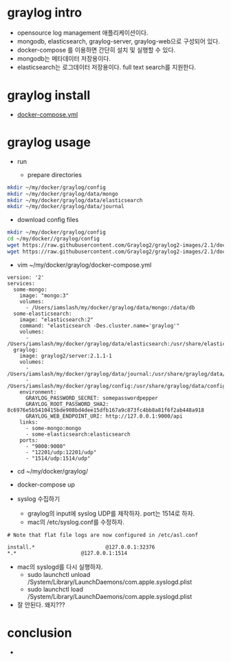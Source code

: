 # graylog intro

- opensource log management 애플리케이션이다.
- mongodb, elasticsearch, graylog-server, graylog-web으로 구성되어 있다.
- docker-compose 를 이용하면 간단히 설치 및 실행할 수 있다. 
- mongodb는 메타데이터 저장용이다.
- elasticsearch는 로그데이터 저장용이다. full text search를 지원한다.

# graylog install

- [docker-compose.yml](https://hub.docker.com/r/graylog2/server/)

# graylog usage

- run

  - prepare directories

```bash
mkdir ~/my/docker/graylog/config
mkdir ~/my/docker/graylog/data/mongo
mkdir ~/my/docker/graylog/data/elasticsearch
mkdir ~/my/docker/graylog/data/journal

```

  - download config files

```bash
mkdir ~/my/docker/graylog/config
cd ~/my/docker//graylog/config
wget https://raw.githubusercontent.com/Graylog2/graylog2-images/2.1/docker/config/graylog.conf
wget https://raw.githubusercontent.com/Graylog2/graylog2-images/2.1/docker/config/log4j2.xml
```
  
  - vim ~/my/docker/graylog/docker-compose.yml

```
version: '2'
services:                      
  some-mongo:                  
    image: "mongo:3"
    volumes:                   
      - /Users/iamslash/my/docker/graylog/data/mongo:/data/db
  some-elasticsearch:          
    image: "elasticsearch:2"   
    command: "elasticsearch -Des.cluster.name='graylog'"
    volumes:
      - /Users/iamslash/my/docker/graylog/data/elasticsearch:/usr/share/elasticsearch/data
  graylog:                     
    image: graylog2/server:2.1.1-1  
    volumes:
      - /Users/iamslash/my/docker/graylog/data/journal:/usr/share/graylog/data/journal
      - /Users/iamslash/my/docker/graylog/config:/usr/share/graylog/data/config
    environment:
      GRAYLOG_PASSWORD_SECRET: somepasswordpepper
      GRAYLOG_ROOT_PASSWORD_SHA2: 8c6976e5b5410415bde908bd4dee15dfb167a9c873fc4bb8a81f6f2ab448a918
      GRAYLOG_WEB_ENDPOINT_URI: http://127.0.0.1:9000/api
    links:
      - some-mongo:mongo
      - some-elasticsearch:elasticsearch
    ports:
      - "9000:9000"
      - "12201/udp:12201/udp"
      - "1514/udp:1514/udp"
```
  
  - cd ~/my/docker/graylog/
  - docker-compose up

- syslog 수집하기
  - graylog의 input에 syslog UDP를 제작하자. port는 1514로 하자.
  - mac의 /etc/syslog.conf를 수정하자.
```
# Note that flat file logs are now configured in /etc/asl.conf

install.*						@127.0.0.1:32376
*.*						@127.0.0.1:1514
```
  - mac의 syslogd를 다시 실행하자.
    - sudo launchctl unload /System/Library/LaunchDaemons/com.apple.syslogd.plist
    - sudo launchctl load /System/Library/LaunchDaemons/com.apple.syslogd.plist
  - 잘 안된다. 왜지???

# conclusion

- 
